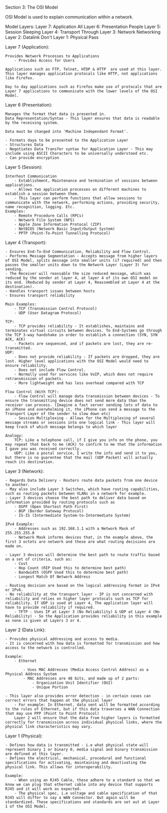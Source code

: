 Section 3: The OSI Model

OSI Model is used to explain communication within a network. 

Model Layers: 
                Layer 7: Application            All
                Layer 6: Presentation           People
                Layer 5: Session                Sleeping
                Layer 4: Transport              Through
                Layer 3: Network                Networking
                Layer 2: Datalink               Don't
                Layer 1: Physical               Pass

Layer 7 (Application):

    Provides Network Processes to Applications
        - Provides Access for Users
        
    Applications such as FTP, Telnet, HTDP & HTTP  are used at this layer. This layer manages application protocals like HTTP, not applications like Firefox.

    Day to day applications such as Firefox make use of protocals that are Layer 7 applications to communicate with the lower levels of the OSI Model. 

Layer 6 (Presentation):

    Manages the format that data is presented in.
    Data Representation/Syntax - This layer ensures that data is readable by the receiving system. 

    Data must be changed into 'Machine Independant Format'. 

    - Formats daya to be presented to the Application Layer
    - Structures Data
    - Negotiates Data Transfer syntax for Application Layer - This may include using ASCII Characters to be universally understood etc. 
    - Can provide encryption

Layer 5 (Session): 

    Interhost Communication
        - Establishment, Maintenance and termination of sessions between applications.
        - Allows two application processes on different machines to establish a session between them.
        - This layer can perform functions that allow sessions to communicate with the network, performing actions, providing security, name recognition, logging. Etc. 
    Examples:
        - Remote Procedure Calls (RPCs)
        - Network File System (NFS)
        - Apple Zone Information Protocal (ZIP)
        - NetBIOS (Network Basic Input/Output System)
        - PPTP (Point-To-Point Tunnelling Protocol)

Layer 4 (Transport):

    - Ensures End-To-End Communication, Reliability and Flow Control. 
    - Performs Message Segmentation - Accepts message from higher layers of OSI Model, splits message into smaller units (if required) and then passes the smaller units down to the Network Layer (Layer 3) for sending.
    - The Receiver will reassable the size reduced message, which was reduced by the sender at layer 4, at layer 4 of its own OSI model on its end. (Reduced by sender at Layer 4, Reassembled at Layer 4 at the destination).
    - Handles transport issues between hosts
    - Ensures transport reliability

    Main Examples: 
        - TCP (Transmission Control Protocol)
        - UDP (User Datagram Protocol)

    TCP: 
        - TCP provides reliability - It establishes, maintains and terminates virtual circuits between devices. To End-Systems go through the TCP 3-way handshake in order to establish a connection (SYN, SYN ACK, ACK)
        - Packets are sequenced, and if packets are lost, they are re-transmitted. 
    UDP:
        - Does not provide reliability - If packets are dropped, they are lost. Higher level applications with the OSI Model would need to ensure reliability. 
        - Does not include Flow Control. 
        - Normally used for services like VoIP, which does not require retransmission of packets.
        - More lightweight and has less overhead compared with TCP

    Flow Control (With TCP): 
        - Flow Control will manage data transmission between devices - To ensure the transmitting device does not send more data than the receiver can process. (Imagine a fast server sending lots of data to an iPhone and overwhelming it, the iPhone can send a message to the Transport Layer of the sender to slow down etc)
        - Session Multiplexing - Allows for the Multiplexing of several message streams or sessions into one logical link - This layer will keep track of which message belongs to which layer

    Analogy: 
        TCP: Like a telephone call, if I give you info on the phone, you may repeat that back to me (ACK) to confirm to me that the information I gave you was received correctly. 
        UDP: Like a postal service, I write the info and send it to you, but there is no guarentee that the mail (UDP Packet) will actually reach its destination. 


Layer 3 (Network):

    - Regards Data Delivery - Routers route data packets from one device to another. 
    - May also include Layer 3 Switches, which have routing capabilities, such as routing packets between VLANs in a network for example. 
    - Layer 3 devices choose the best path to deliver data based on information provided by routing protocols such as
        - OSPF (Open Shortest Path First)
        - BGP (Border Gateway Protocol)
        - IS-IS (Intermediate System-to-Intermediate System)
    
    IPv4 Example: 
        - Addresses such as 192.168.1.1 with a Network Mask of 255.255.255.0
        - Network Mask informs devices that, in the example above, the first 3 octets are network and these are what routing decisions are made on.

    - Layer 3 devices will determine the best path to route traffic based on a set of criteria, such as:
        - Cost
        - Hop Count (RIP Used this to determine best path)
        - Bandwidth (OSPF Used this to determine best path)
        - Longest Match Of Network Address

    - Routing decision are based on the logical addressing format in IPv4 or IPv6.
    - No reliability at the transport layer - IP is not concerned with reliability and relies on higher layer protocals such as TCP for reliability. If UDP is used at Layer 4, The application layer will have to provide reliability if required. 
        - TFTP - Uses IP at Layer 3 (No Reliability) & UDP at Layer 4 (No Reliability) - So the Application provides reliability in this example as none is given at Layers 3 or 4. 


Layer 2 (Data Link):

    - Provides physical addressing and access to media. 
    - It is concerned with how data is formatted for transmission and how access to the network is controlled.

    Example: 
        - Ethernet

            - Uses MAC Addresses (Media Access Control Address) as a Physical Address System
            - MAC Addresses are 48 bits, and made up of 2 parts:
                - Organization Unit Identifier (OUI)
                - Unique Portion 
    
    - This layer also provides error detection - in certain cases can correct errors that happen at the physical layer
        - For example: In Ethernet, data sent will be formatted according to the rules of Ethernet, but if this data traverses a WAN Connection that may use PPP (Point to Point Protocol)
        Layer 2 will ensure that the data from higher layers is formatted correctly for transmission across individual physical links, where the physical link characteristics may vary. 

Layer 1 (Physical):

    - Defines how data is transmitted - i.e what physical state will represent binary 1 or binary 0, media signal and binary transmission are defined at this layer. 
    - Defines the electrical, mechanical, procedural and functional specifications for activating, maintaining and deactivating the physical link. This allows for interoperability. 

    Example:
        - When using an RJ45 Cable, these adhere to a standard so that we know we can plug that ethernet cable into any device that supports RJ45 and it will work as expected.
        - The physical spec, i.e voltage and cable specification of that RJ45 will differ to say a WAN Connector. But again will be standardized. These specifications and standards are set out at Layer 1 of the OSI Model.